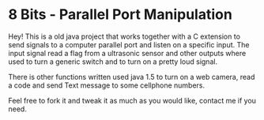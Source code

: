 8 Bits - Parallel Port Manipulation
===================


Hey! This is a old java project that works together with a C extension to send signals to a computer parallel port and listen on a specific input.  The input signal read a flag from a ultrasonic sensor and other outputs where used to turn a generic switch and to turn on a pretty loud signal. 

 There is other functions written used java 1.5 to turn on a web camera, read a code and send Text message to some cellphone numbers.

 Feel free to fork it and tweak it as much as you would like, contact me if you need.
